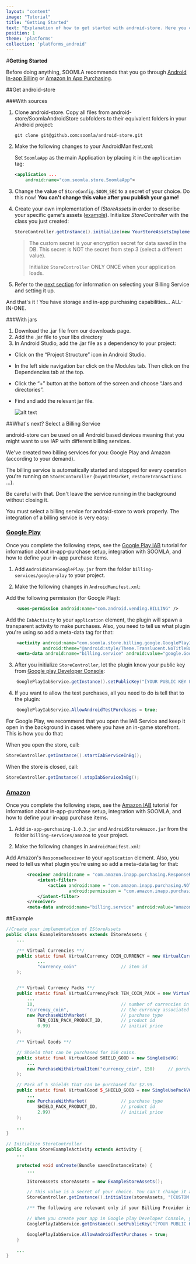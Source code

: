 ```yaml
---
layout: "content"
image: "Tutorial"
title: "Getting Started"
text: "Explanation of how to get started with android-store. Here you can find a basic example of initialization, store framework integration, and links to downloads and IAP setup."
position: 1
theme: 'platforms'
collection: 'platforms_android'
---
```


#**Getting Started**

Before doing anything, SOOMLA recommends that you go through [Android In-app Billing](http://developer.android.com/guide/google/play/billing/index.html) or [Amazon In App Purchasing](https://developer.amazon.com/public/apis/earn/in-app-purchasing).

##Get android-store

###With sources

1. Clone android-store. Copy all files from android-store/SoomlaAndroidStore subfolders to their equivalent folders in your Android project:

     `git clone git@github.com:soomla/android-store.git`

2. Make the following changes to your AndroidManifest.xml:

      Set `SoomlaApp` as the main Application by placing it in the `application` tag:

    ``` xml
    <application ...
        android:name="com.soomla.store.SoomlaApp">
    ```

3. Change the value of `StoreConfig.SOOM_SEC` to a secret of your choice. Do this now!
   **You can't change this value after you publish your game!**

4. Create your own implementation of *IStoreAssets* in order to describe your specific game's assets ([example](https://github.com/soomla/android-store/blob/master/SoomlaAndroidExample/src/com/soomla/example/MuffinRushAssets.java)). Initialize *StoreController* with the class you just created:

    ``` java
    StoreController.getInstance().initialize(new YourStoreAssetsImplementation(), "[YOUR CUSTOM GAME SECRET HERE]");
    ```

    > The custom secret is your encryption secret for data saved in the DB. This secret is NOT the secret from step 3 (select a different value).
    >
    > Initialize `StoreController` ONLY ONCE when your application loads.

5. Refer to the [next section](#whats-next-select-a-billing-service) for information on selecting your Billing Service and setting it up.

And that's it ! You have storage and in-app purchasing capabilities... ALL-IN-ONE.

###With jars

 1. Download the .jar file from our downloads page.
 2. Add the .jar file to your libs directory
 3. In Android Studio, add the .jar file as a dependency to your project:

  - Click on the “Project Structure” icon in Android Studio.
  - In the left side navigation bar click on the Modules tab. Then click on the Dependencies tab at the top.
  - Click the “+” button at the bottom of the screen and choose “Jars and directories”.
  - Find and add the relevant jar file.

    ![alt text](/img/tutorial_img/android_getting_started/1.png "android-store with jars")

##What's next? Select a Billing Service

android-store can be used on all Android based devices meaning that you might want to use IAP with different billing services.

We've created two billing services for you: Google Play and Amazon (according to your demand).

The billing service is automatically started and stopped for every operation you're running on `StoreContoroller` (`buyWithMarket`, `restoreTransactions` ...).

Be careful with that. Don't leave the service running in the background without closing it.

You must select a billing service for android-store to work properly. The integration of a billing service is very easy:

### [Google Play](https://github.com/soomla/android-store-google-play)

Once you complete the following steps, see the [Google Play IAB](/docs/platforms/android/soomla/billing_providers/GooglePlayIAB) tutorial for information about in-app-purchase setup, integration with SOOMLA, and how to define your in-app purchase items.

1. Add `AndroidStoreGooglePlay.jar` from the folder `billing-services/google-play` to your project.

2. Make the following changes in `AndroidManifest.xml`:

  Add the following permission (for Google Play):

  ``` xml
      <uses-permission android:name="com.android.vending.BILLING" />
  ```

  Add the `IabActivity` to your `application` element, the plugin will spawn a transparent activity to make purchases. Also, you need to tell us what plugin you're using so add a meta-data tag for that:

  ``` xml
      <activity android:name="com.soomla.store.billing.google.GooglePlayIabService$IabActivity"
                android:theme="@android:style/Theme.Translucent.NoTitleBar.Fullscreen"/>
      <meta-data android:name="billing.service" android:value="google.GooglePlayIabService" />
  ```

3. After you initialize `StoreController`, let the plugin know your public key from [Google play Developer Console](https://play.google.com/apps/publish/):

  ``` java
      GooglePlayIabService.getInstance().setPublicKey("[YOUR PUBLIC KEY FROM THE MARKET]");
  ```


4. If you want to allow the test purchases, all you need to do is tell that to the plugin:

  ``` java
      GooglePlayIabService.AllowAndroidTestPurchases = true;
  ```

For Google Play, we recommend that you open the IAB Service and keep it open in the background in cases where you have an in-game storefront. This is how you do that:

When you open the store, call:  
``` java
StoreController.getInstance().startIabServiceInBg();
```

When the store is closed, call:  
``` java
StoreController.getInstance().stopIabServiceInBg();
```

### [Amazon](https://github.com/soomla/android-store-amazon)

Once you complete the following steps, see the [Amazon IAB](/docs/platforms/android/soomla/billing_providers/AmazonIAB) tutorial for information about in-app-purchase setup, integration with SOOMLA, and how to define your in-app purchase items.

1. Add `in-app-purchasing-1.0.3.jar` and `AndroidStoreAmazon.jar` from the folder `billing-services/amazon` to your project.

2. Make the following changes in `AndroidManifest.xml`:

  Add Amazon's `ResponseReceiver` to your `application` element. Also, you need to tell us what plugin you're using so add a meta-data tag for that:

``` xml
        <receiver android:name = "com.amazon.inapp.purchasing.ResponseReceiver" >
            <intent-filter>
                <action android:name = "com.amazon.inapp.purchasing.NOTIFY"
                        android:permission = "com.amazon.inapp.purchasing.Permission.NOTIFY" />
            </intent-filter>
        </receiver>
        <meta-data android:name="billing.service" android:value="amazon.AmazonIabService" />
```

##Example

``` java
//Create your implementation of IStoreAssets
public class ExampleStoreAssets extends IStoreAssets {
    ...

    /** Virtual Currencies **/
    public static final VirtualCurrency COIN_CURRENCY = new VirtualCurrency(
            ...
            "currency_coin"                 // item id
    );


    /** Virtual Currency Packs **/
    public static final VirtualCurrencyPack TEN_COIN_PACK = new VirtualCurrencyPack(
        ...
        10,                                 // number of currencies in the pack
        "currency_coin",                    // the currency associated with this pack
        new PurchaseWithMarket(             // purchase type
            TEN_COIN_PACK_PRODUCT_ID,       // product id
            0.99)                           // initial price
    );

    /** Virtual Goods **/

    // Shield that can be purchased for 150 coins.
    public static final VirtualGood SHIELD_GOOD = new SingleUseVG(
        ...
        new PurchaseWithVirtualItem("currency_coin", 150)     // purchase type
    );

    // Pack of 5 shields that can be purchased for $2.99.
    public static final VirtualGood 5_SHIELD_GOOD = new SingleUsePackVG(
        ...
        new PurchaseWithMarket(             // purchase type
            SHIELD_PACK_PRODUCT_ID,         // product id
            2.99)                           // initial price
    );

    ...
}

// Initialize StoreController
public class StoreExampleActivity extends Activity {
    ...

    protected void onCreate(Bundle savedInstanceState) {
        ...

        IStoreAssets storeAssets = new ExampleStoreAssets();

        // This value is a secret of your choice. You can't change it after you publish your game.
        StoreController.getInstance().initialize(storeAssets, "[CUSTOM SECRET HERE]");

        /** The following are relevant only if your Billing Provider is Google Play **/

        // When you create your app in Google play Developer Console, you'll find this key under the "Services & APIs" tab.
        GooglePlayIabService.getInstance().setPublicKey("[YOUR PUBLIC KEY FROM THE MARKET]");

        GooglePlayIabService.AllowAndroidTestPurchases = true;
    }

    ...
}
```
